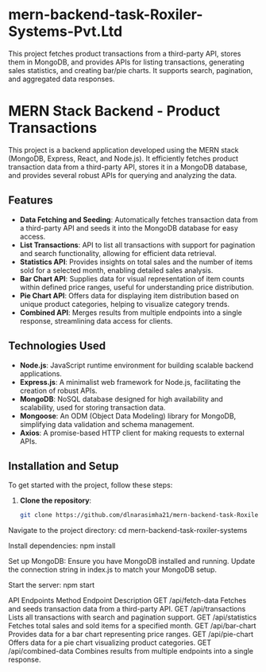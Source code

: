 # mern-backend-task-Roxiler-Systems-Pvt.Ltd
This project fetches product transactions from a third-party API, stores them in MongoDB, and provides APIs for listing transactions, generating sales statistics, and creating bar/pie charts. It supports search, pagination, and aggregated data responses.

# MERN Stack Backend - Product Transactions

This project is a backend application developed using the MERN stack (MongoDB, Express, React, and Node.js). It efficiently fetches product transaction data from a third-party API, stores it in a MongoDB database, and provides several robust APIs for querying and analyzing the data.
## Features

- **Data Fetching and Seeding**: Automatically fetches transaction data from a third-party API and seeds it into the MongoDB database for easy access.
- **List Transactions**: API to list all transactions with support for pagination and search functionality, allowing for efficient data retrieval.
- **Statistics API**: Provides insights on total sales and the number of items sold for a selected month, enabling detailed sales analysis.
- **Bar Chart API**: Supplies data for visual representation of item counts within defined price ranges, useful for understanding price distribution.
- **Pie Chart API**: Offers data for displaying item distribution based on unique product categories, helping to visualize category trends.
- **Combined API**: Merges results from multiple endpoints into a single response, streamlining data access for clients.

## Technologies Used

- **Node.js**: JavaScript runtime environment for building scalable backend applications.
- **Express.js**: A minimalist web framework for Node.js, facilitating the creation of robust APIs.
- **MongoDB**: NoSQL database designed for high availability and scalability, used for storing transaction data.
- **Mongoose**: An ODM (Object Data Modeling) library for MongoDB, simplifying data validation and schema management.
- **Axios**: A promise-based HTTP client for making requests to external APIs.

## Installation and Setup

To get started with the project, follow these steps:

1. **Clone the repository**:
   ```bash
   git clone https://github.com/dlnarasimha21/mern-backend-task-Roxiler-Systems-Pvt.Ltd.git

Navigate to the project directory:
cd mern-backend-task-roxiler-systems

Install dependencies:
npm install

Set up MongoDB:
Ensure you have MongoDB installed and running.
Update the connection string in index.js to match your MongoDB setup.

Start the server:
npm start

API Endpoints
Method	Endpoint	Description
GET	/api/fetch-data	Fetches and seeds transaction data from a third-party API.
GET	/api/transactions	Lists all transactions with search and pagination support.
GET	/api/statistics	Fetches total sales and sold items for a specified month.
GET	/api/bar-chart	Provides data for a bar chart representing price ranges.
GET	/api/pie-chart	Offers data for a pie chart visualizing product categories.
GET	/api/combined-data	Combines results from multiple endpoints into a single response.
